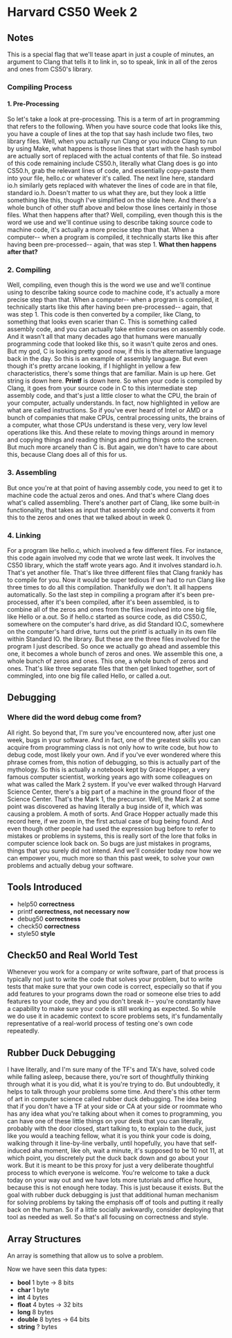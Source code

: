# Harvard CS50 Week 2

## Notes

This is a special flag that we'll tease apart
in just a couple of minutes, an argument to Clang that tells it to link in, so to speak, link in all of the zeros and ones from CS50's library.

### Compiling Process

#### 1. Pre-Processing

So let's take a look at pre-processing.
This is a term of art in programming that refers to the following.
When you have source code that looks like this,
you have a couple of lines at the top that
say hash include two files, two library files.
Well, when you actually run Clang or you induce
Clang to run by using Make, what happens is those lines
that start with the hash symbol are actually sort of replaced
with the actual contents of that file.
So instead of this code remaining include CS50.h,
literally what Clang does is go into CS50.h,
grab the relevant lines of code, and essentially copy-paste them
into your file, hello.c or whatever it's called.
The next line here, standard io.h similarly
gets replaced with whatever the lines of code are in that file, standard io.h.
Doesn't matter to us what they are, but they look a little something like this,
though I've simplified on the slide here.
And there's a whole bunch of other stuff above and below those lines
certainly in those files.
What then happens after that?
Well, compiling, even though this is the word
we use and we'll continue using to describe
taking source code to machine code, it's actually a more precise step than that.
When a computer-- when a program is compiled,
it technically starts like this after having been pre-processed-- again,
that was step 1. **What then happens after that?**

### 2. Compiling

Well, compiling, even though this is the word
we use and we'll continue using to describe
taking source code to machine code, it's actually a more precise step than that.
When a computer-- when a program is compiled,
it technically starts like this after having been pre-processed-- again,
that was step 1.
This code is then converted by a compiler,
like Clang, to something that looks even scarier than C. This is something
called assembly code, and you can actually
take entire courses on assembly code.
And it wasn't all that many decades ago that humans were manually
programming code that looked like this, so it wasn't quite zeros and ones.
But my god, C is looking pretty good now,
if this is the alternative language back in the day.
So this is an example of assembly language.
But even though it's pretty arcane looking,
if I highlight in yellow a few characteristics,
there's some things that are familiar.
Main is up here.
Get string is down here.
**Printf** is down here.
So when your code is compiled by Clang, it goes from your source code in C
to this intermediate step assembly code, and that's just
a little closer to what the CPU, the brain of your computer,
actually understands.
In fact, now highlighted in yellow are what are called instructions.
So if you've ever heard of Intel or AMD or a bunch of companies
that make CPUs, central processing units,
the brains of a computer, what those CPUs understand
is these very, very low level operations like this.
And these relate to moving things around in memory and copying things
and reading things and putting things onto the screen.
But much more arcanely than C is.
But again, we don't have to care about this,
because Clang does all of this for us.

### 3. Assembling

But once you're at that point of having assembly code,
you need to get it to machine code the actual zeros and ones.
And that's where Clang does what's called assembling.
There's another part of Clang, like some built-in functionality, that
takes as input that assembly code and converts it
from this to the zeros and ones that we talked about in week 0.

### 4. Linking
For a program like hello.c, which involved a few different files.
For instance, this code again involved my code that we wrote last week.
It involves the CS50 library, which the staff wrote years ago.
And it involves standard io.h.
That's yet another file.
That's like three different files that Clang frankly has to compile for you.
Now it would be super tedious if we had to run Clang like three times
to do all this compilation.
Thankfully we don't.
It all happens automatically.
So the last step in compiling a program after it's been pre-processed,
after it's been compiled, after it's been assembled,
is to combine all of the zeros and ones from the files involved
into one big file, like Hello or a.out.
So if hello.c started as source code, as did CS50.C, somewhere on the computer's
hard drive, as did Standard IO.C, somewhere on the computer's hard drive,
turns out the printf is actually in its own file within Standard IO.
the library.
But these are the three files involved for the program I just described.
So once we actually go ahead and assemble this one,
it becomes a whole bunch of zeros and ones.
We assemble this one, a whole bunch of zeros and ones.
This one, a whole bunch of zeros and ones.
That's like three separate files that then
get linked together, sort of commingled, into one big file called Hello,
or called a.out.

## Debugging

### Where did the word debug come from?

All right.
So beyond that, I'm sure you've encountered now, after just one
week, bugs in your software.
And in fact, one of the greatest skills you can acquire from programming class
is not only how to write code, but how to debug code, most likely your own.
And if you've ever wondered where this phrase comes from,
this notion of debugging, so this is actually part of the mythology.
So this is actually a notebook kept by Grace Hopper,
a very famous computer scientist, working years ago with some colleagues
on what was called the Mark 2 system.
If you've ever walked through Harvard Science Center,
there's a big part of a machine in the ground floor of the Science Center.
That's the Mark 1, the precursor.
Well, the Mark 2 at some point was discovered
as having literally a bug inside of it, which was causing a problem.
A moth of sorts.
And Grace Hopper actually made this record here, if we zoom in,
the first actual case of bug being found.
And even though other people had used the expression bug
before to refer to mistakes or problems in systems,
this is really sort of the lore that folks in computer science look back on.
So bugs are just mistakes in programs, things that you surely did not intend.
And we'll consider today now how we can empower you,
much more so than this past week, to solve your own problems
and actually debug your software.

## Tools Introduced

* help50 **correctness**
* printf **correctness, not necessary now**
* debug50 **correctness**
* check50 **correctness**
* style50 **style**

## Check50 and Real World Test

Whenever you work for a company or write software, part of that process
is typically not just to write the code that solves your problem,
but to write tests that make sure that your own code is correct, especially
so that if you add features to your programs down the road or someone else
tries to add features to your code, they and you don't break it--
you're constantly have a capability to make sure your code is still
working as expected.
So while we do use it in academic context to score problems sets,
it's fundamentally representative of a real-world process
of testing one's own code repeatedly.

## Rubber Duck Debugging

I have literally, and I'm sure many of the TF's and TA's have, solved code
while falling asleep, because there, you're sort of thoughtfully
thinking through what it is you did, what it is you're trying to do.
But undoubtedly, it helps to talk through your problems some time.
And there's this other term of art in computer science called
rubber duck debugging.
The idea being that if you don't have a TF at your side
or CA at your side or roommate who has any idea what you're talking about when
it comes to programming, you can have one of these little things on your desk
that you can literally, probably with the door
closed, start talking to, to explain to the duck, just like you would
a teaching fellow, what it is you think your code is doing, walking through
it line-by-line verbally, until hopefully, you
have that self-induced aha moment, like oh, wait a minute,
it's supposed to be 10 not 11, at which point,
you discretely put the duck back down and go about your work.
But it is meant to be this proxy for just
a very deliberate thoughtful process to which everyone is welcome.
You're welcome to take a duck today on your way out
and we have lots more tutorials and office hours,
because this is not enough here today.
This is just because it exists.
But the goal with rubber duck debugging is just that additional human mechanism
for solving problems by taking the emphasis off of tools
and putting it really back on the human.
So if a little socially awkwardly, consider
deploying that tool as needed as well.
So that's all focusing on correctness and style.

## Array Structures

An array is something that allow us to solve a problem.

Now we have seen this data types:

* **bool**   1 byte ->  8 bits
* **char**   1 byte
* **int**    4 bytes
* **float**  4 bytes -> 32 bits
* **long**   8 bytes
* **double** 8 bytes -> 64 bits
* **string** ? bytes
